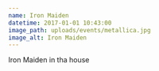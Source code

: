 ```yaml
---
name: Iron Maiden
datetime: 2017-01-01 10:43:00
image_path: uploads/events/metallica.jpg
image_alt: Iron Maiden
---
```


Iron Maiden in tha house
